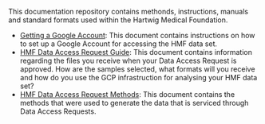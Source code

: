 This documentation repository contains methonds, instructions, manuals and standard formats used within the Hartwig Medical Foundation.

* [Getting a Google Account](getting-a-Google-account.md): This document contains instructions on how to set up a Google Account for accessing the HMF data set.
* [HMF Data Access Request Guide](data-access-request-guide.md): This document contains information regarding the files you receive when your Data Access Request is approved. How are the samples selected, what formats will you receive and how do you use the GCP infrastruction for analysing your HMF data set?
* [HMF Data Access Request Methods](data-access-request-methods.md): This document contains the methods that were used to generate the data that is serviced through Data Access Requests.
